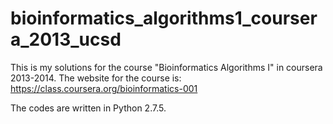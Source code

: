 bioinformatics_algorithms1_coursera_2013_ucsd
=============================================
This is my solutions for the course "Bioinformatics Algorithms I" in coursera 2013-2014. The website for the course is: https://class.coursera.org/bioinformatics-001

The codes are written in Python 2.7.5. 


